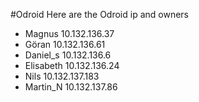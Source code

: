 #Odroid
Here are the Odroid ip and owners
 * Magnus		10.132.136.37
 * Göran		10.132.136.61
 * Daniel_s		10.132.136.6
 * Elisabeth		10.132.136.24
 * Nils		10.132.137.183
 * Martin_N		10.132.137.86
